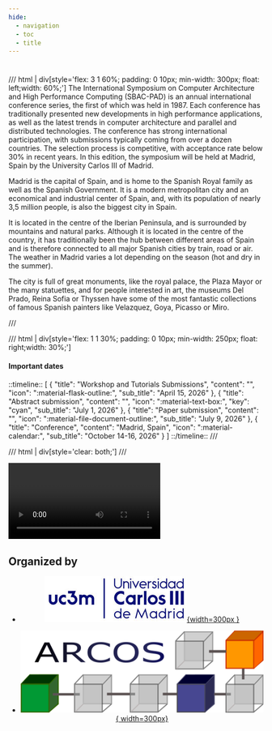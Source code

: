```yaml
---
hide:
  - navigation
  - toc
  - title
---
```


# 

<!-- # SBAC-PAD 2026

<h2> 38th IEEE/SBC International Symposium on Computer Architecture and High Performance Computing </h2>

<h2> October 14-16, 2026 </h2> -->

/// html | div[style='flex: 3 1 60%; padding: 0 10px; min-width: 300px; float: left;width: 60%;']
The International Symposium on Computer Architecture and High Performance Computing (SBAC-PAD) is an annual international conference series, the first of which was held in 1987. Each conference has traditionally presented new developments in high performance applications, as well as the latest trends in computer architecture and parallel and distributed technologies. The conference has strong international participation, with submissions typically coming from over a dozen countries. The selection process is competitive, with acceptance rate below 30% in recent years. In this edition, the symposium will be held at Madrid, Spain by the University Carlos III of Madrid.

Madrid is the capital of Spain, and is home to the Spanish Royal family as well as the Spanish Government. It is a modern metropolitan city and an economical and industrial center of Spain, and, with its population of nearly 3,5 million people, is also the biggest city in Spain.


It is located in the centre of the Iberian Peninsula, and is surrounded by mountains and natural parks. Although it is located in the centre of the country, it has traditionally been the hub between different areas of Spain and is therefore connected to all major Spanish cities by train, road or air. The weather in Madrid varies a lot depending on the season (hot and dry in the summer).

The city is full of great monuments, like the royal palace, the Plaza Mayor or the many statuettes, and for people interested in art, the museums Del Prado, Reina Sofia or Thyssen have some of the most fantastic collections of famous Spanish painters like Velazquez, Goya, Picasso or Miro.

///


/// html | div[style='flex: 1 1 30%; padding: 0 10px; min-width: 250px; float: right;width: 30%;']
#### Important dates
::timeline::
[
    {
        "title": "Workshop and Tutorials Submissions",
        "content": "",
        "icon": ":material-flask-outline:",
        "sub_title": "April 15, 2026"
    },
    {
        "title": "Abstract submission",
        "content": "",
        "icon": ":material-text-box:",
        "key": "cyan",
        "sub_title": "July 1, 2026"
    },
    {
        "title": "Paper submission",
        "content": "",
        "icon": ":material-file-document-outline:",
        "sub_title": "July 9, 2026"
    },
    {
        "title": "Conference",
        "content": "Madrid, Spain",
        "icon": ":material-calendar:",
        "sub_title": "October 14-16, 2026"
    }
]
::/timeline::
///

/// html | div[style='clear: both;']
///



<video controls>
<source src="assets/videos/Madrid.mp4" type="video/mp4">
</video>

## Organized by

<div class="grid cards" style="text-align: center;" markdown>

- <a href="https://www.uc3m.es/Home" target="_blank" rel="University Carlos III of Madrid">![Logo de la UC3m](assets/imgs/uc3m.jpg){width=300px }</a>
 
- <a href="https://www.uc3m.es/research-groups/arcos" target="_blank" rel="ARCOS research group">![Logo del grupo ARCOS](assets/imgs/logo-arcos.png){ width=300px}</a>

</div>
<!-- 
::cards::

[
  {
    "title": "University Carlos III of Madrid",
    "content": "",
    "image": "assets/imgs/uc3m.jpg",
    "url": "https://www.uc3m.es/Home"
  },
  {
    "title": "ARCOS research group",
    "content": "",
    "image": "assets/imgs/logo-arcos.png",
    "url":"https://www.uc3m.es/research-groups/arcos"
  }
]

::/cards:: -->

## Promoted by

<div class="grid cards" style="text-align: center;" markdown>

- <a href="https://www.sbc.org.br/" target="_blank" rel="SBC logo">![SBC logo](./assets/imgs/sbc_alt.png){width=100px}</a>
 
- <a href="https://www.computer.org/" target="_blank" rel="IEEE logo">![IEEE logo](./assets/imgs/sponsor_IEEE-1024x313.png){ width=300px}</a>

- <a href="https://www2.sbc.org.br/ce-acpad/" target="_blank" rel="CEACPAD logo">![CEACPAD logo](./assets/imgs/CEACPAD-LOGOTIPO-PRINCIPAL-01.png){ width=300px}</a>
</div>


<!-- ::cards:: 

- title: 
  content: 
  image:
    url: ./assets/imgs/sbc_alt.png
    alt: SBC logo
    width: 30%
  url: "https://www.sbc.org.br/"


- title: 
  content: 
  image:
    url: ./assets/imgs/sponsor_IEEE-1024x313.png
    alt: IEEE logo
  url: "https://www.computer.org/"

- title: 
  content: 
  image:
    url: ./assets/imgs/CEACPAD-LOGOTIPO-PRINCIPAL-01.png
    alt: CEACPAD logo
    width: 80%
::/cards::
 -->
